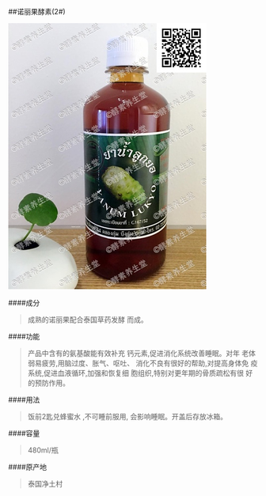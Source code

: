 ##诺丽果酵素(2#)

![诺丽果酵素](images/002_mark.jpg)

####成分
>成熟的诺丽果配合泰国草药发酵
而成。

####功能
>产品中含有的氨基酸能有效补充 钙元素,促进消化系统改善睡眠。对年 老体弱易疲劳,用脑过度、胀气、呕吐、 消化不良有很好的帮助,对提高身体免 疫系统,促进血液循环,加强和恢复细 胞组织,特别对更年期的骨质疏松有很 好的预防作用。

####用法
>饭前2匙兑蜂蜜水 ,不可睡前服用, 会影响睡眠。开盖后存放冰箱。

####容量
>480ml/瓶

####原产地
>泰国净土村 